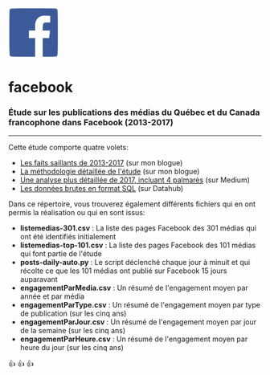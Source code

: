 <img src="img/LogoFacebook.png" width="100">

# facebook
### Étude sur les publications des médias du Québec et du Canada francophone dans Facebook (2013-2017)
-----

Cette étude comporte quatre volets:

- [Les faits saillants de 2013-2017](https://wp.me/p53tzW-Bi) (sur mon blogue)
- [La méthodologie détaillée de l'étude](https://wp.me/p53tzW-AF) (sur mon blogue)
- [Une analyse plus détaillée de 2017, incluant 4 palmarès](https://medium.com/@jeanhuguesroy/linformation-sur-facebook-en-2017-fd1c5aa79e8b) (sur Medium)
- [Les données brutes en format SQL](https://datahub.io/jhroy/facebook_2013-2017.sql) (sur Datahub)

Dans ce répertoire, vous trouverez également différents fichiers qui en ont permis la réalisation ou qui en sont issus:

- **listemedias-301.csv** : La liste des pages Facebook des 301 médias qui ont été identifiés initialement
- **listemedias-top-101.csv** : La liste des pages Facebook des 101 médias qui font partie de l'étude
- **posts-daily-auto.py** : Le script déclenché chaque jour à minuit et qui récolte ce que les 101 médias ont publié sur Facebook 15 jours auparavant
- **engagementParMedia.csv** :  Un résumé de l'engagement moyen par année et par média
- **engagementParType.csv** : Un résumé de l'engagement moyen par type de publication (sur les cinq ans)
- **engagementParJour.csv** : Un résumé de l'engagement moyen par jour de la semaine (sur les cinq ans)
- **engagementParHeure.csv** : Un résumé de l'engagement moyen par heure du jour (sur les cinq ans)

:+1: :+1: :+1:

